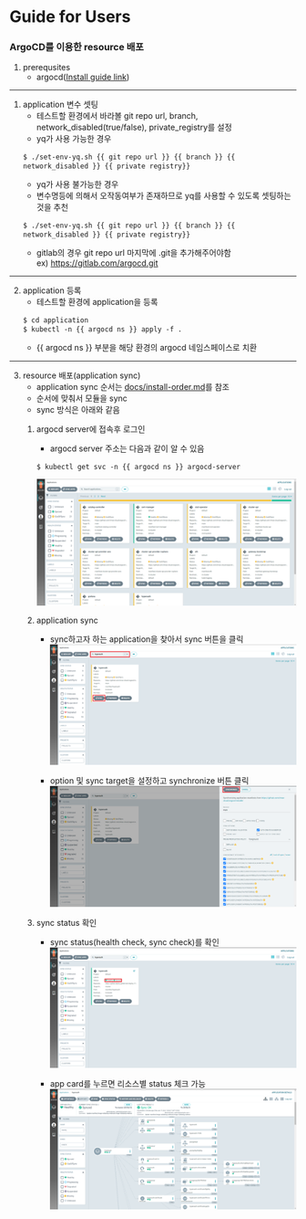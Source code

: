 # Guide for Users
### ArgoCD를 이용한 resource 배포
1. prerequsites
    - argocd([Install guide link](https://github.com/tmax-cloud/install-argocd))
---
1. application 변수 셋팅
    - 테스트할 환경에서 바라볼 git repo url, branch,  network_disabled(true/false), private_registry를 설정
    - yq가 사용 가능한 경우
    ```
    $ ./set-env-yq.sh {{ git repo url }} {{ branch }} {{ network_disabled }} {{ private registry}}
    ```
    - yq가 사용 불가능한 경우
    - 변수명등에 의해서 오작동여부가 존재하므로 yq를 사용할 수 있도록 셋팅하는것을 추천
    ```
    $ ./set-env-yq.sh {{ git repo url }} {{ branch }} {{ network_disabled }} {{ private registry}}
    ```
    - gitlab의 경우 git repo url 마지막에 .git을 추가해주어야함  
      ex) https://gitlab.com/argocd.git
---
2. application 등록
    - 테스트할 환경에 application을 등록
    ```
    $ cd application
    $ kubectl -n {{ argocd ns }} apply -f .
    ```
    - {{ argocd ns }} 부분을 해당 환경의 argocd 네임스페이스로 치환
---
3. resource 배포(application sync)
    - application sync 순서는 [docs/install-order.md](docs/install-oerder.md)를 참조
    - 순서에 맞춰서 모듈을 sync
    - sync 방식은 아래와 같음
    1) argocd server에 접속후 로그인
        - argocd server 주소는 다음과 같이 알 수 있음
        ```
        $ kubectl get svc -n {{ argocd ns }} argocd-server
        ```
        ![img](figure/1_main.png)
    
    2) application sync
        - sync하고자 하는 application을 찾아서 sync 버튼을 클릭  
        ![img](figure/2_app.png)

        - option 및 sync target을 설정하고 synchronize 버튼 클릭
        ![img](figure/3_sync.png)

    3) sync status 확인
        - sync status(health check, sync check)를 확인
        ![img](figure/4_synced.png)

        - app card를 누르면 리소스별 status 체크 가능
        ![img](figure/5_details.png)